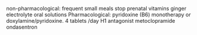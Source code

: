 non-pharmacological:
	frequent small meals
	stop prenatal vitamins
	ginger
	electrolyte oral solutions
Pharmacological:
	pyridoxine (B6) monotherapy or doxylamine/pyridoxine. 4 tablets /day
	H1 antagonist
	metoclopramide
	ondasentron
